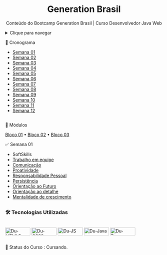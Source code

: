 
<h1 align="center">Generation Brasil</h1>
<p align="center">Conteúdo do Bootcamp Generation Brasil | Curso Desenvolvedor Java Web</p>

<details>
<summary>Clique para navegar</summary>
</details>

📆 Cronograma

  <!--ts-->
   * [Semana 01](#Semana01)
   * [Semana 02](#Semana02)
   * [Semana 03](#Semana03)
   * [Semana 04](#Semana04)
   * [Semana 05](#Semana05)
   * [Semana 06](#Semana06)
   * [Semana 07](#Semana07)
   * [Semana 08](#Semana08)
   * [Semana 09](#Semana09)
   * [Semana 10](#Semana10)
   * [Semana 11](#Semana11)
   * [Semana 12](#Semana12)
<!--te-->
##
🎯​ Módulos
<p align="left">
 <a href="#Bloco 01">Bloco 01</a> •
 <a href="#Bloco 02">Bloco 02</a> • 
 <a href="#Bloco 03">Bloco 03</a> 
</p>

✅ Semana 01
     <!--ts-->
   * SoftSkills
   * [Trabalho em equipe](#Trabalhoemequipe)
   * [Comunicação](#Comunicação)
   * [Proatividade](#Proatividade)
   * [Responsabilidade Pessoal](#ResponsabilidadePessoal)
   * [Persistência](#Persistência)
   * [Orientação ao Futuro](#Orientaçãoaofuturo)
   * [Orientação ao detalhe](#Orientaçãoaodetalhe)
   * [Mentalidade de crescimento](#Mentalidadedecrescimento)
    <!--te-->
##  
 ### 🛠 Tecnologias Utilizadas
   <div style="display: inline_block"><br>
    <img align="center" alt="Du-HTML5" height="25" width="80" src="https://img.shields.io/badge/HTML5-E34F26?style=for-the-badge&logo=html5&logoColor=white">
    <img align="center" alt="Du-CSS3" height="25" width="80" src="https://img.shields.io/badge/CSS3-1572B6?style=for-the-badge&logo=css3&logoColor=white">
    <img align="center" alt="Du-JS" height="25" width="80" src="https://img.shields.io/badge/JavaScript-F7DF1E?style=for-the-badge&logo=javascript&logoColor=black">
    <img align="center" alt="Du-Java" height="25" width="80" src="https://img.shields.io/badge/Java-ED8B00?style=for-the-badge&logo=java&logoColor=white">
    <img align="center" alt="Du-Zomm" height="25" width="80" src="https://img.shields.io/badge/Zoom-2D8CFF?style=for-the-badge&logo=zoom&logoColor=white">
   </div>
   
##
📌 Status do Curso : Cursando. 
